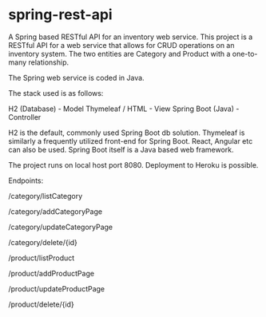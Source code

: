 # spring-rest-api
A Spring based RESTful API for an inventory web service.
This project is a RESTful API for a web service that allows for CRUD operations on an inventory system. 
The two entities are Category and Product with a one-to-many relationship.

The Spring web service is coded in Java.

The stack used is as follows:

H2 (Database) - Model
Thymeleaf / HTML - View
Spring Boot (Java) - Controller

H2 is the default, commonly used Spring Boot db solution. Thymeleaf is similarly a frequently utilized front-end for Spring Boot. 
React, Angular etc can also be used. 
Spring Boot itself is a Java based web framework.

The project runs on local host port 8080. Deployment to Heroku is possible.

Endpoints:

/category/listCategory

/category/addCategoryPage

/category/updateCategoryPage

/category/delete/{id}

/product/listProduct

/product/addProductPage

/product/updateProductPage

/product/delete/{id}
